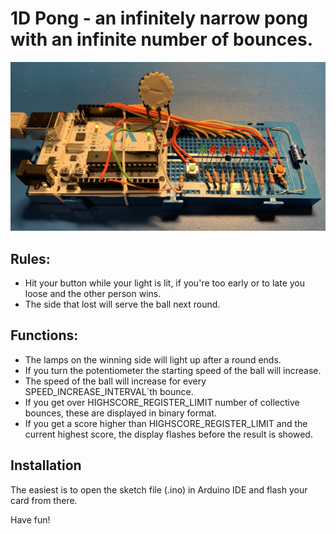 # 1D Pong - an infinitely narrow pong with an infinite number of bounces.

![Image of the game](game.jpg)

## Rules:
 - Hit your button while your light is lit, if you're too early or to late you loose and the other person wins.
 - The side that lost will serve the ball next round.
## Functions:
 - The lamps on the winning side will light up after a round ends.
 - If you turn the potentiometer the starting speed of the ball will increase.
 - The speed of the ball will increase for every SPEED_INCREASE_INTERVAL´th bounce.
 - If you get over HIGHSCORE_REGISTER_LIMIT number of collective bounces, these are displayed in binary
   format.
 - If you get a score higher than HIGHSCORE_REGISTER_LIMIT and the current highest score, the display
   flashes before the result is showed.

## Installation
The easiest is to open the sketch file (.ino) in Arduino IDE and flash your card from there.

Have fun!
